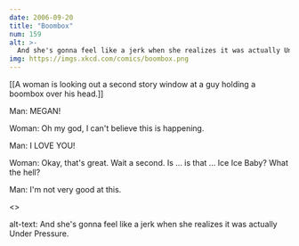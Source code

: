 ```yaml
---
date: 2006-09-20
title: "Boombox"
num: 159
alt: >-
  And she's gonna feel like a jerk when she realizes it was actually Under Pressure.
img: https://imgs.xkcd.com/comics/boombox.png
---
```

[[A woman is looking out a second story window at a guy holding a boombox over his head.]]

  

Man:  MEGAN!

Woman:  Oh my god,  I can't believe this is happening.

Man:  I LOVE YOU!

Woman: Okay, that's great.  Wait a second.  Is ... is that ... Ice Ice Baby?  What the hell?

Man:  I'm not very good at this.

<<Musical Notes>>

alt-text: And she's gonna feel like a jerk when she realizes it was actually Under Pressure.